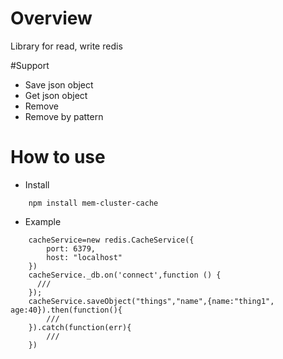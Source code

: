 # Overview
Library for read, write redis 

#Support
* Save json object
* Get json object
* Remove
* Remove by pattern

# How to use
- Install
```
    npm install mem-cluster-cache
```

- Example
```
    cacheService=new redis.CacheService({
        port: 6379,          
        host: "localhost"
    })
    cacheService._db.on('connect',function () {
      ///
    });
    cacheService.saveObject("things","name",{name:"thing1", age:40}).then(function(){
        ///
    }).catch(function(err){
        ///
    })

```

